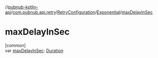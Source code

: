 //[pubnub-kotlin-api](../../../../index.md)/[com.pubnub.api.retry](../../index.md)/[RetryConfiguration](../index.md)/[Exponential](index.md)/[maxDelayInSec](max-delay-in-sec.md)

# maxDelayInSec

[common]\
var [maxDelayInSec](max-delay-in-sec.md): [Duration](https://kotlinlang.org/api/latest/jvm/stdlib/kotlin.time/-duration/index.html)
